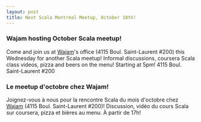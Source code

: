 ```yaml
---
layout: post
title: Next Scala Montreal Meetup, October 10th!
---
```


### Wajam hosting October Scala meetup!

Come and join us at [Wajam](http://www.wajam.com)'s office (4115 Boul. Saint-Laurent #200) this Wednesday for another Scala meetup! Informal discussions, coursera Scala class videos, pizza and beers on the menu! Starting at 5pm! 4115 Boul. Saint-Laurent #200

### Le meetup d'octobre chez Wajam!

Joignez-vous à nous pour la rencontre Scala du mois d'octobre chez [Wajam](http://www.wajam.com) (4115 Boul. Saint-Laurent #200)! Discussion, vidéo du cours Scala sur coursera, pizza et bières au menu. À partir de 17h!

